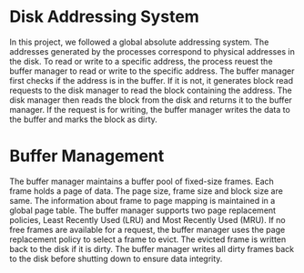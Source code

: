 # Disk Addressing System
In this project, we followed a global absolute addressing system.
The addresses generated by the processes correspond to physical addresses in the disk.
To read or write to a specific address, the process reuest the buffer manager to read or write to the specific address.
The buffer manager first checks if the address is in the buffer.
If it is not, it generates block read requests to the disk manager to read the block containing the address.
The disk manager then reads the block from the disk and returns it to the buffer manager.
If the request is for writing, the buffer manager writes the data to the buffer and marks the block as dirty.

# Buffer Management
The buffer manager maintains a buffer pool of fixed-size frames.
Each frame holds a page of data.
The page size, frame size and block size are same.
The information about frame to page mapping is maintained in a global page table.
The buffer manager supports two page replacement policies, Least Recently Used (LRU) and Most Recently Used (MRU).
If no free frames are available for a request, the buffer manager uses the page replacement policy to select a frame to evict.
The evicted frame is written back to the disk if it is dirty.
The buffer manager writes all dirty frames back to the disk before shutting down to ensure data integrity.